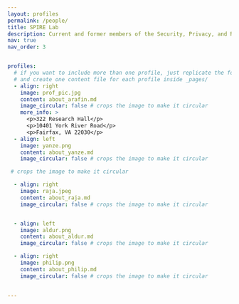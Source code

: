 ```yaml
---
layout: profiles
permalink: /people/
title: SPIRE Lab 
description: Current and former members of the Security, Privacy, and Reverse Engineering Lab at GMU.
nav: true
nav_order: 3


profiles:
  # if you want to include more than one profile, just replicate the following block
  # and create one content file for each profile inside _pages/
  - align: right
    image: prof_pic.jpg
    content: about_arafin.md
    image_circular: false # crops the image to make it circular
    more_info: >
      <p>322 Research Hall</p>
      <p>10401 York River Road</p>
      <p>Fairfax, VA 22030</p>
  - align: left
    image: yanze.png
    content: about_yanze.md
    image_circular: false # crops the image to make it circular

 # crops the image to make it circular

  - align: right
    image: raja.jpeg
    content: about_raja.md
    image_circular: false # crops the image to make it circular


  - align: left
    image: aldur.png
    content: about_aldur.md
    image_circular: false # crops the image to make it circular

  - align: right
    image: philip.png
    content: about_philip.md
    image_circular: false # crops the image to make it circular
    

---
```


